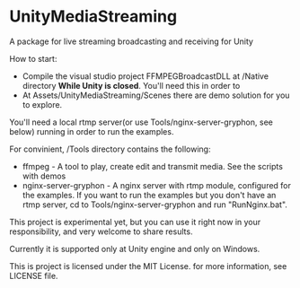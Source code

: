# UnityMediaStreaming
A package for live streaming broadcasting and receiving for Unity

How to start:

* Compile the visual studio project FFMPEGBroadcastDLL at /Native directory **While Unity is closed**. You'll need this in order to 
* At Assets/UnityMediaStreaming/Scenes there are demo solution for you to explore.

You'll need a local rtmp server(or use Tools/nginx-server-gryphon, see below) running in order to run the examples.

For convinient, /Tools directory contains the following:
* ffmpeg - A tool to play, create edit and transmit media. See the scripts with demos
* nginx-server-gryphon - A nginx server with rtmp module, configured for the examples. If you want to run the examples but you don't have an rtmp server, cd to Tools/nginx-server-gryphon and run "RunNginx.bat".

This project is experimental yet, but you can use it right now in your responsibility, and very welcome to share results.

Currently it is supported only at Unity engine and only on Windows.

This is project is licensed under the MIT License. for more information, see LICENSE file.
